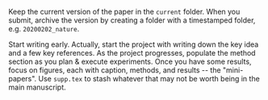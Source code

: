 Keep the current version of the paper in the `current` folder. 
When you submit, archive the version by creating a folder with a timestamped folder, e.g. `20200202_nature`. 

Start writing early. 
Actually, start the project with writing down the key idea and a few key references. 
As the project progresses, populate the method section as you plan & execute experiments. 
Once you have some results, focus on figures, each with caption, methods, and results -- the "mini-papers". 
Use `supp.tex` to stash whatever that may not be worth being in the main manuscript. 
